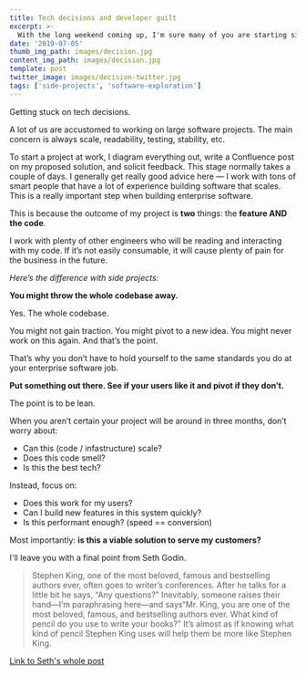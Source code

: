 ```yaml
---
title: Tech decisions and developer guilt 
excerpt: >-
  With the long weekend coming up, I'm sure many of you are starting side projects. I'm starting one this weekend, too. As usual, I got stuck on the "what tech stack should I use" question. Here's my updated take on that question with a little assistance from Seth Godin.
date: '2019-07-05'
thumb_img_path: images/decision.jpg
content_img_path: images/decision.jpg
template: post
twitter_image: images/decision-twitter.jpg
tags: ['side-projects', 'software-exploration']
---
```


Getting stuck on tech decisions. 

A lot of us are accustomed to working on large software projects. The main concern is always scale, readability, testing, stability, etc. 

To start a project at work, I diagram everything out, write a Confluence post on my proposed solution, and solicit feedback. This stage normally takes a couple of days. I generally get really good advice here — I work with tons of smart people that have a lot of experience building software that scales. This is a really important step when building enterprise software.

This is because the outcome of my project is **two** things: the **feature AND the code**. 

I work with plenty of other engineers who will be reading and interacting with my code. If it’s not easily consumable, it will cause plenty of pain for the business in the future. 

_Here’s the difference with side projects:_

**You might throw the whole codebase away.**

Yes. The whole codebase. 

You might not gain traction. You might pivot to a new idea. You might never work on this again. And that’s the point.  

That’s why you don’t have to hold yourself to the same standards you do at your enterprise software job. 

**Put something out there. See if your users like it and pivot if they don’t.**

The point is to be lean.

When you aren’t certain your project will be around in three months, don’t worry about:
* Can this (code / infastructure) scale?
* Does this code smell?
* Is this the best tech?

Instead, focus on:
* Does this work for my users?
* Can I build new features in this system quickly?
* Is this performant enough? (speed == conversion)

Most importantly: **is this a viable solution to serve my customers?**

I'll leave you with a final point from Seth Godin.
> Stephen King, one of the most beloved, famous and bestselling authors ever, often goes to writer’s conferences. After he talks for a little bit he says, “Any questions?” Inevitably, someone raises their hand—I’m paraphrasing here—and says“Mr. King, you are one of the most beloved, famous, and bestselling authors ever. What kind of pencil do you use to write your books?” It’s almost as if knowing what kind of pencil Stephen King uses will help them be more like Stephen King.

[Link to Seth's whole post](https://seths.blog/wp-content/uploads/2012/07/pencil.pdf)